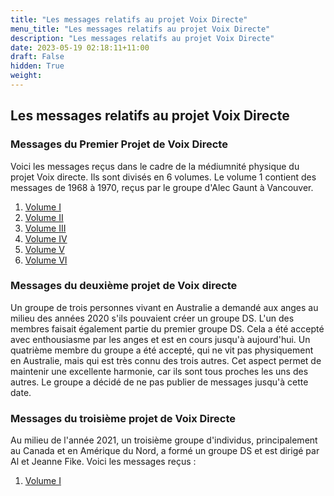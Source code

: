 ```yaml
---
title: "Les messages relatifs au projet Voix Directe"
menu_title: "Les messages relatifs au projet Voix Directe"
description: "Les messages relatifs au projet Voix Directe"
date: 2023-05-19 02:18:11+11:00
draft: False
hidden: True
weight: 
---
```

## Les messages relatifs au projet Voix Directe

### Messages du Premier Projet de Voix Directe

Voici les messages reçus dans le cadre de la médiumnité physique du projet Voix directe. Ils sont divisés en 6 volumes. Le volume 1 contient des messages de 1968 à 1970, reçus par le groupe d'Alec Gaunt à Vancouver.

1. [Volume I](/11-fr-mediumship/11-5-fr-direct-voice-mediumship/11-5-3-fr-messages-about-the-direct-voice-project/11-5-3-1-fr-d-v-1-1/)
2. [Volume II](/11-fr-mediumship/11-5-fr-direct-voice-mediumship/11-5-3-fr-messages-about-the-direct-voice-project/11-5-3-2-fr-d-v-1-2/)
3. [Volume III](/11-fr-mediumship/11-5-fr-direct-voice-mediumship/11-5-3-fr-messages-about-the-direct-voice-project/11-5-3-3-fr-d-v-1-3/)
4. [Volume IV](/11-fr-mediumship/11-5-fr-direct-voice-mediumship/11-5-3-fr-messages-about-the-direct-voice-project/11-5-3-4-fr-d-v-1-4/)
5. [Volume V](/11-fr-mediumship/11-5-fr-direct-voice-mediumship/11-5-3-fr-messages-about-the-direct-voice-project/11-5-3-5-fr-d-v-1-5/)
6. [Volume VI](/11-fr-mediumship/11-5-fr-direct-voice-mediumship/11-5-3-fr-messages-about-the-direct-voice-project/11-5-3-6-fr-d-v-1-6/)

### Messages du deuxième projet de Voix directe

Un groupe de trois personnes vivant en Australie a demandé aux anges au milieu des années 2020 s'ils pouvaient créer un groupe DS. L'un des membres faisait également partie du premier groupe DS. Cela a été accepté avec enthousiasme par les anges et est en cours jusqu'à aujourd'hui. Un quatrième membre du groupe a été accepté, qui ne vit pas physiquement en Australie, mais qui est très connu des trois autres. Cet aspect permet de maintenir une excellente harmonie, car ils sont tous proches les uns des autres. Le groupe a décidé de ne pas publier de messages jusqu'à cette date.

### Messages du troisième projet de Voix Directe

Au milieu de l'année 2021, un troisième groupe d'individus, principalement au Canada et en Amérique du Nord, a formé un groupe DS et est dirigé par Al et Jeanne Fike. Voici les messages reçus :

1. [Volume I](/11-fr-mediumship/11-5-fr-direct-voice-mediumship/11-5-3-fr-messages-about-the-direct-voice-project/11-5-3-7-fr-d-v-3-1/)
